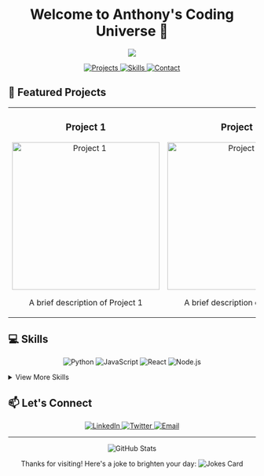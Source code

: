 <h1 align="center">Welcome to Anthony's Coding Universe 🚀</h1>

<p align="center">
  <img src="https://readme-typing-svg.herokuapp.com?lines=Full-Stack+Developer;AI+Enthusiast;Always+Learning&center=true&width=380&height=45">
</p>

<p align="center">
  <a href="#projects">
    <img src="https://img.shields.io/badge/-Projects-blue?style=for-the-badge" alt="Projects">
  </a>
  <a href="#skills">
    <img src="https://img.shields.io/badge/-Skills-green?style=for-the-badge" alt="Skills">
  </a>
  <a href="#contact">
    <img src="https://img.shields.io/badge/-Contact-red?style=for-the-badge" alt="Contact">
  </a>
</p>

<h2 id="projects">🚀 Featured Projects</h2>

<table>
  <tr>
    <td width="50%">
      <h3 align="center">Project 1</h3>
      <p align="center">
        <a href="https://github.com/yourusername/project1" target="_blank">
          <img src="https://via.placeholder.com/300x200" width="300" alt="Project 1">
        </a>
        <p align="center">
          A brief description of Project 1
        </p>
      </p>
    </td>
    <td width="50%">
      <h3 align="center">Project 2</h3>
      <p align="center">
        <a href="https://github.com/yourusername/project2" target="_blank">
          <img src="https://via.placeholder.com/300x200" width="300" alt="Project 2">
        </a>
        <p align="center">
          A brief description of Project 2
        </p>
      </p>
    </td>
  </tr>
</table>

<h2 id="skills">💻 Skills</h2>

<p align="center">
  <img src="https://img.shields.io/badge/Python-3776AB?style=for-the-badge&logo=python&logoColor=white" alt="Python">
  <img src="https://img.shields.io/badge/JavaScript-F7DF1E?style=for-the-badge&logo=javascript&logoColor=black" alt="JavaScript">
  <img src="https://img.shields.io/badge/React-20232A?style=for-the-badge&logo=react&logoColor=61DAFB" alt="React">
  <img src="https://img.shields.io/badge/Node.js-43853D?style=for-the-badge&logo=node.js&logoColor=white" alt="Node.js">
</p>

<details>
  <summary>View More Skills</summary>
  
  ### Frontend
  - HTML5, CSS3, JavaScript (ES6+)
  - React, Vue.js
  - Responsive Web Design
  
  ### Backend
  - Node.js, Express
  - Python, Django
  - RESTful API Design
  
  ### Database
  - MongoDB
  - PostgreSQL
  
  ### DevOps
  - Git, GitHub
  - Docker
  - CI/CD pipelines
</details>

<h2 id="contact">📫 Let's Connect</h2>

<p align="center">
  <a href="https://linkedin.com/in/yourusername" target="_blank">
    <img src="https://img.shields.io/badge/LinkedIn-0077B5?style=for-the-badge&logo=linkedin&logoColor=white" alt="LinkedIn">
  </a>
  <a href="https://twitter.com/yourusername" target="_blank">
    <img src="https://img.shields.io/badge/Twitter-1DA1F2?style=for-the-badge&logo=twitter&logoColor=white" alt="Twitter">
  </a>
  <a href="mailto:your.email@example.com">
    <img src="https://img.shields.io/badge/Email-D14836?style=for-the-badge&logo=gmail&logoColor=white" alt="Email">
  </a>
</p>

<hr>

<p align="center">
  <img src="https://github-readme-stats.vercel.app/api?username=yourusername&show_icons=true&theme=radical" alt="GitHub Stats">
</p>

<p align="center">
  Thanks for visiting! Here's a joke to brighten your day:
  <img src="https://readme-jokes.vercel.app/api" alt="Jokes Card">
</p>
